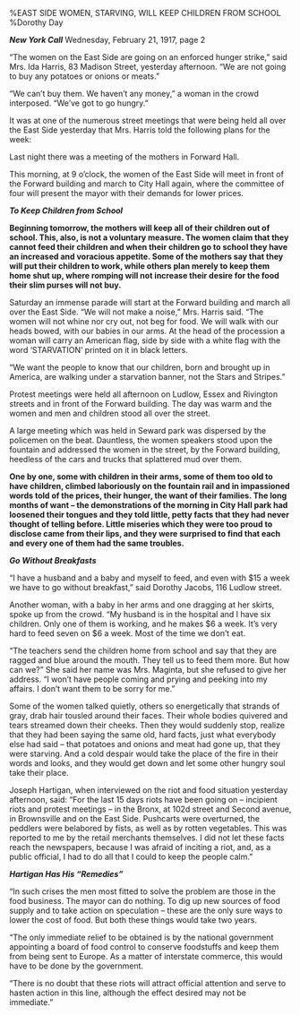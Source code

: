 %EAST SIDE WOMEN, STARVING, WILL KEEP CHILDREN FROM SCHOOL
%Dorothy Day

__*New York Call*__  Wednesday, February 21, 1917, page 2

“The women on the East Side are going on an enforced hunger strike,” said Mrs. Ida Harris, 83 Madison Street, yesterday afternoon. “We are not going to buy any potatoes or onions or meats.”

“We can’t buy them. We haven’t any money,” a woman in the crowd interposed. “We’ve got to go hungry.”

It was at one of the numerous street meetings that were being held all over the East Side yesterday that Mrs. Harris told the following plans for the week:

Last night there was a meeting of the mothers in Forward Hall.

This morning, at 9 o’clock, the women of the East Side will meet in front of the Forward building and march to City Hall again, where the committee of four will present the mayor with their demands for lower prices.

__*To Keep Children from School*__

__Beginning tomorrow, the mothers will keep all of their children out of school. This, also, is not a voluntary measure. The women claim that they cannot feed their children and when their children go to school they have an increased and voracious appetite. Some of the mothers say that they will put their children to work, while others plan merely to keep them home shut up, where romping will not increase their desire for the food their slim purses will not buy.__

Saturday an immense parade will start at the Forward building and march all over the East Side. “We will not make a noise,” Mrs. Harris said. “The women will not whine nor cry out, not beg for food. We will walk with our heads bowed, with our babies in our arms. At the head of the procession a woman will carry an American flag, side by side with a white flag with the word ‘STARVATION’ printed on it in black letters.

“We want the people to know that our children, born and brought up in America, are walking under a starvation banner, not the Stars and Stripes.”

Protest meetings were held all afternoon on Ludlow, Essex and Rivington streets and in front of the Forward building. The day was warm and the women and men and children stood all over the street.

A large meeting which was held in Seward park was dispersed by the policemen on the beat. Dauntless, the women speakers stood upon the fountain and addressed the women in the street, by the Forward building, heedless of the cars and trucks that splattered mud over them.

__One by one, some with children in their arms, some of them too old to have children, climbed laboriously on the fountain rail and in impassioned words told of the prices, their hunger, the want of their families. The long months of want – the demonstrations of the morning in City Hall park had loosened their tongues and they told little, petty facts that they had never thought of telling before. Little miseries which they were too proud to disclose came from their lips, and they were surprised to find that each and every one of them had the same troubles.__

__*Go Without Breakfasts*__

“I have a husband and a baby and myself to feed, and even with $15 a week we have to go without breakfast,” said Dorothy Jacobs, 116 Ludlow street.

Another woman, with a baby in her arms and one dragging at her skirts, spoke up from the crowd. “My husband is in the hospital and I have six children. Only one of them is working, and he makes $6 a week. It’s very hard to feed seven on $6 a week. Most of the time we don’t eat.

“The teachers send the children home from school and say that they are ragged and blue around the mouth. They tell us to feed them more. But how can we?” She said her name was Mrs. Maginta, but she refused to give her address. “I won’t have people coming and prying and peeking into my affairs. I don’t want them to be sorry for me.”

Some of the women talked quietly, others so energetically that strands of gray, drab hair tousled around their faces. Their whole bodies quivered and tears streamed down their cheeks. Then they would suddenly stop, realize that they had been saying the same old, hard facts, just what everybody else had said – that potatoes and onions and meat had gone up, that they were starving. And a cold despair would take the place of the fire in their words and looks, and they would get down and let some other hungry soul take their place.

Joseph Hartigan, when interviewed on the riot and food situation yesterday afternoon, said: “For the last 15 days riots have been going on – incipient riots and protest meetings – in the Bronx, at 102d street and Second avenue, in Brownsville and on the East Side. Pushcarts were overturned, the peddlers were belabored by fists, as well as by rotten vegetables. This was reported to me by the retail merchants themselves. I did not let these facts reach the newspapers, because I was afraid of inciting a riot, and, as a public official, I had to do all that I could to keep the people calm.”

__*Hartigan Has His “Remedies”*__

“In such crises the men most fitted to solve the problem are those in the food business. The mayor can do nothing. To dig up new sources of food supply and to take action on speculation – these are the only sure ways to lower the cost of food. But both these things would take two years.

“The only immediate relief to be obtained is by the national government appointing a board of food control to conserve foodstuffs and keep them from being sent to Europe. As a matter of interstate commerce, this would have to be done by the government.

“There is no doubt that these riots will attract official attention and serve to hasten action in this line, although the effect desired may not be immediate.”